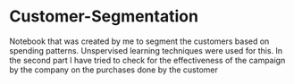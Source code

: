 # Customer-Segmentation

Notebook that was created by me to segment the customers based on spending patterns. Unspervised learning techniques were used for this.
In the second part I have tried to check for the effectiveness of the campaign by the company on the purchases done by the customer